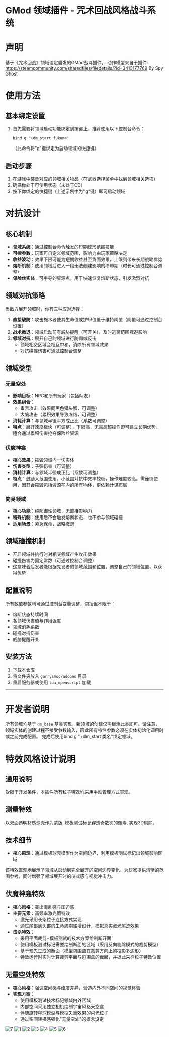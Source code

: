 # GMod 领域插件 - 咒术回战风格战斗系统

# 声明

基于《咒术回战》领域设定启发的GMod战斗插件。
动作模型来自于插件: https://steamcommunity.com/sharedfiles/filedetails/?id=3413177769
By Spy Ghost

# 使用方法

## 基本绑定设置

1. 首先需要将领域启动功能绑定到按键上，推荐使用以下控制台命令：
   ```
   bind g "+dm_start fukuma"
   ```
   （此命令将"g"键绑定为启动领域的快捷键）

## 启动步骤

1. 在游戏中装备对应的领域相关物品（在武器选择菜单中找到领域相关选项）
2. 确保你处于可使用状态（未处于CD）
3. 按下你绑定的快捷键（上述示例中为"g"键）即可启动领域


# 对抗设计

## 核心机制

- **领域系统**：通过控制台命令触发的短期球形范围技能
- **可控参数**：玩家可自定义领域范围，影响力由玩家策略决定
- **收益波动**：效果下限可能为短期收益甚至负面效果，上限则带来长期战略优势
- **熔断机制**：使用领域后进入一段无法创建影响的冷却期（时长可通过控制台调整）
- **保险丝实体**：可争夺的资源点，用于快速恢复熔断状态，引发激烈对抗

## 领域对抗策略

当敌方展开领域时，你有三种应对选择：

1. **直接破防**：攻击施术者使其生命值或护甲值低于维持阈值（阈值可通过控制台设置）
2. **战术撤退**：领域启动前有威胁提醒（可开关），及时逃离范围规避影响
3. **领域对抗**：展开自己的领域进行防御或反击
   - 领域相交区域会相互中和，消除所有领域效果
   - 对抗碰撞伤害可通过控制台调整

## 领域类型

### 无量空处
- **影响目标**：NPC和所有玩家（包括队友）
- **效果组合**：
  - 毒素攻击（效果同黑色猎头蟹，可调整）
  - 大脑攻击（累积效果导致冻结，可调整）
- **消耗计算**：与领域半径平方成正比（系数可调整）
- **特点**：展开速度极快（可调整），下限高，无需高超操作即可建立长期优势，适合通过累积伤害抢夺保险丝资源

### 伏魔神龛
- **核心效果**：摧毁领域内一切实体
- **伤害类型**：子弹伤害（可调整）
- **消耗计算**：与领域半径成正比（系数可调整）
- **特点**：鼓励大范围使用，小范围对抗中效率较低，操作难度较高。需谨慎使用，因其会摧毁包括资源在内的所有物体，更依赖计谋布局

### 简易领域
- **核心功能**：纯防御性领域，无直接影响力
- **特殊机制**：使用后不会触发熔断状态，也不参与领域碰撞
- **适用场景**：紧急保命，战略撤退

## 领域碰撞机制

- 开启领域并执行时对相交领域产生攻击效果
- 碰撞伤害为固定常数（可通过控制台调整）
- 这意味着后发者能根据先发者的领域范围和位置，调整自己的领域位置，以获得优势

## 配置说明

所有数值参数均可通过控制台变量调整，包括但不限于：
- 熔断状态持续时间
- 各领域伤害值与作用强度
- 领域消耗系数
- 碰撞对抗伤害
- 威胁提醒开关

## 安装方法

1. 下载本仓库
2. 将文件夹放入 `garrysmod/addons` 目录
3. 重启服务器或使用 `lua_openscript` 加载

---



# 开发者说明

所有领域均基于 `dm_base` 基类实现，新领域的创建仅需继承此类即可。请注意，领域实体的创建过程不接受参数输入，因此所有特性参数必须在实体初始化调用时或之前完成配置。
完成后使用bind g "+dm_start 类名"绑定领域。

# 特效风格设计说明

## 通用说明
受限于开发条件，本插件所有粒子特效均采用手动管理方式实现。

## 测量特效
以双面透明材质球壳作为蒙版, 模板测试标记穿透奇数次的像素, 实现3D剔除。

## 技术细节
- **核心原理**：通过模板球壳模型作为空间边界，利用模板测试标记出领域影响区域


该特效直观地展示了领域从启动到完全展开的空间边界变化，为玩家提供清晰的范围参考，同时增强了领域展开时的仪式感与视觉冲击力。

## 伏魔神龛特效
- **核心风格**：突出混乱感与压迫感
- **主要元素**：高频率激光雨特效
  - 激光采用长条粒子连接方式实现
  - 通过尾部到头部的生命周期递增设计，模拟真实激光尾迹效果
- **击杀特效**：
  - 采用平面裁剪+模板测试的技术方案绘制断开面
  - 使用模板测试标记需要绘制断面的区域（采用反向剔除模式的裁剪模型）
  - 基于预先生成的断面（模型包围盒在裁剪方向上的投影多边形）
  - 特效运行时实时计算裁剪平面与包围盒的截面，并据此采样粒子特效位置

## 无量空处特效
- **核心风格**：强调空间感与维度差异，营造内外不同空间的视觉体验
- **实现方案**：
  - 使用模板测试技术标记领域内外区域
  - 内部空间采用独立相机绘制宇宙风格天空盒
  - 伴随旋转星球模型与模拟失重效果的闪光粒子
  - 通过空间转换感强化"无量空处"的概念设定

![7](img7.jpg)
![1](img1.jpg)
![2](img2.jpg)
![3](img3.jpg)
![4](img4.jpg)
![5](img5.jpg)
![6](img6.jpg)
